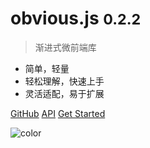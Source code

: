 # <b>obvious.js</b> <small>0.2.2</small>

> 渐进式微前端库

- 简单，轻量
- 轻松理解，快速上手
- 灵活适配，易于扩展

[GitHub](https://github.com/ObviousJs/obvious-core)
[API](#API)
[Get Started](#介绍)

![color](#f0f0f0)